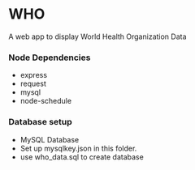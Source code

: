 # WHO
A web app to display World Health Organization Data

### Node Dependencies
- express
- request
- mysql
- node-schedule

### Database setup
- MySQL Database
- Set up mysqlkey.json in this folder.
- use who_data.sql to create database